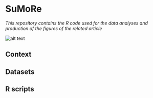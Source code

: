 

# SuMoRe
*This repository contains the R code used for the data analyses and production of the figures of the related article*



![alt text]()


## Context


## Datasets


## R scripts



